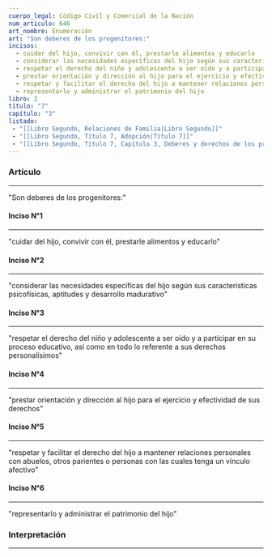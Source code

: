 ```yaml
---
cuerpo_legal: Código Civil y Comercial de la Nación
num_articulo: 646
art_nombre: Enumeración
art: "Son deberes de los progenitores:"
incisos:
  - cuidar del hijo, convivir con él, prestarle alimentos y educarlo
  - considerar las necesidades específicas del hijo según sus características psicofísicas, aptitudes y desarrollo madurativo
  - respetar el derecho del niño y adolescente a ser oído y a participar en su proceso educativo, así como en todo lo referente a sus derechos personalísimos
  - prestar orientación y dirección al hijo para el ejercicio y efectividad de sus derechos
  - respetar y facilitar el derecho del hijo a mantener relaciones personales con abuelos, otros parientes o personas con las cuales tenga un vínculo afectivo
  - representarlo y administrar el patrimonio del hijo
libro: 2
título: "7"
capítulo: "3"
listado:
 - "[[Libro Segundo, Relaciones de Familia|Libro Segundo]]"
 - "[[Libro Segundo, Título 7, Adopción|Título 7]]"
 - "[[Libro Segundo, Título 7, Capítulo 3, Deberes y derechos de los progenitores. Reglas generales|Capítulo 3]]"
---
```

### Artículo
---
"Son deberes de los progenitores:"

#### Inciso N°1
---
"cuidar del hijo, convivir con él, prestarle alimentos y educarlo"

#### Inciso N°2
---
"considerar las necesidades específicas del hijo según sus características psicofísicas, aptitudes y desarrollo madurativo"

#### Inciso N°3
---
"respetar el derecho del niño y adolescente a ser oído y a participar en su proceso educativo, así como en todo lo referente a sus derechos personalísimos"

#### Inciso N°4
---
"prestar orientación y dirección al hijo para el ejercicio y efectividad de sus derechos"

#### Inciso N°5
---
"respetar y facilitar el derecho del hijo a mantener relaciones personales con abuelos, otros parientes o personas con las cuales tenga un vínculo afectivo"

#### Inciso N°6
---
"representarlo y administrar el patrimonio del hijo"


### Interpretación
---
